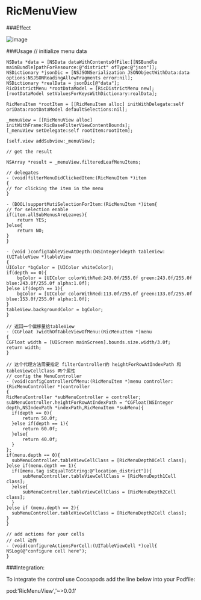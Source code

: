 # RicMenuView
###Effect

![image](https://github.com/zLihuan/RicMenuView/blob/master/demo.gif) 

###Usage
// initialize menu data

    NSData *data = [NSData dataWithContentsOfFile:[[NSBundle mainBundle]pathForResource:@"district" ofType:@"json"]];
    NSDictionary *jsonDic = [NSJSONSerialization JSONObjectWithData:data options:NSJSONReadingAllowFragments error:nil];
    NSDictionary *realData = jsonDic[@"data"];
    RicDistrictMenu *rootDataModel = [RicDistrictMenu new];
    [rootDataModel setValuesForKeysWithDictionary:realData];
    
    RicMenuItem *rootItem = [[RicMenuItem alloc] initWithDelegate:self oriData:rootDataModel defaultSelections:nil];
    
    _menuView = [[RicMenuView alloc] initWithFrame:RicBaseFilterViewContentBounds];
    [_menuView setDelegate:self rootItem:rootItem];
    
    [self.view addSubview:_menuView];

    // get the result

    NSArray *result = _menuView.filteredLeafMenuItems;

    // delegates
    - (void)filterMenuDidClickedItem:(RicMenuItem *)item
    {  
    // for clicking the item in the menu
    }

    - (BOOL)supportMutiSelectionForItem:(RicMenuItem *)item{
    // for selection enable    
    if(item.allSubMenusAreLeaves){
        return YES;
    }else{
        return NO;
    }
    }

    - (void )configTableViewAtDepth:(NSInteger)depth tableView:(UITableView *)tableView
    {
    UIColor *bgColor = [UIColor whiteColor];
    if(depth == 0){
        bgColor = [UIColor colorWithRed:243.0f/255.0f green:243.0f/255.0f blue:243.0f/255.0f alpha:1.0f];
    }else if(depth == 1){
        bgColor = [UIColor colorWithRed:113.0f/255.0f green:133.0f/255.0f blue:153.0f/255.0f alpha:1.0f];
    }
    tableView.backgroundColor = bgColor;
    }

    // 返回一个偏移量给tableView
    - (CGFloat )widthOfTableViewOfMenu:(RicMenuItem *)menu
    {
    CGFloat width = [UIScreen mainScreen].bounds.size.width/3.0f;    
    return width;
    }

    // 这个代理方法需要指定 filterController的 heightForRowAtIndexPath 和 tableViewCellClass 两个属性
    // config the MenuController
    - (void)configControllerOfMenu:(RicMenuItem *)menu controller:(RicMenuController *)controller
    {
    RicMenuController *subMenuController = controller;    
    subMenuController.heightForRowAtIndexPath = ^CGFloat(NSInteger depth,NSIndexPath *indexPath,RicMenuItem *subMenu){
      if(depth == 0){
          return 50.0f;
      }else if(depth == 1){
          return 60.0f;
      }else{
          return 40.0f;
      }
    };
    if(menu.depth == 0){
      subMenuController.tableViewCellClass = [RicMenuDepth0Cell class];
    }else if(menu.depth == 1){
      if([menu.tag isEqualToString:@"location_district"]){
          subMenuController.tableViewCellClass = [RicMenuDepth1Cell class];
      }else{
          subMenuController.tableViewCellClass = [RicMenuDepth2Cell class];
      }
    }else if (menu.depth == 2){
      subMenuController.tableViewCellClass = [RicMenuDepth2Cell class];
    }
    }

    // add actions for your cells
    // cell 动作
    - (void)configureActionsForCell:(UITableViewCell *)cell{
    NSLog(@"configure cell here");
    }

###Integration:

To integrate the control use Cocoapods add the line below into your Podfile: 

pod:'RicMenuView','~>0.0.1'
